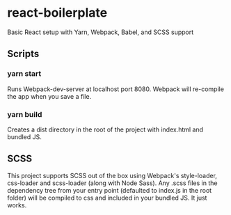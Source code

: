 # react-boilerplate
Basic React setup with Yarn, Webpack, Babel, and SCSS support


## Scripts

### yarn start
Runs Webpack-dev-server at localhost port 8080. Webpack will re-compile the app when you save a file.


### yarn build
Creates a dist directory in the root of the project with index.html and bundled JS.

## SCSS
This project supports SCSS out of the box using Webpack's style-loader, css-loader and scss-loader (along with Node Sass). Any .scss files in the dependency tree from your entry point (defaulted to index.js in the root folder) will be compiled to css and included in your bundled JS. It just works.
